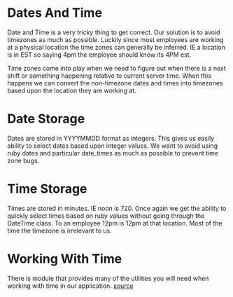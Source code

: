 # Dates And Time

Date and Time is a very tricky thing to get correct. Our solution is to avoid
timezones as much as possible. Luckily since most employees are working at a
physical location the time zones can generally be inferred. IE a location is 
in EST so saying 4pm the employee should know its 4PM est. 

Time zones come into play when we need to figure out when there is a next shift
or something happening relative to current server time. When this happens we
can convert the non-timezone dates and times into timezones based upon the
location they are working at.

Date Storage
======

Dates are stored in YYYYMMDD format as integers. This gives us easily ability
to select dates based upon integer values. We want to avoid using ruby dates
and particular date_times as much as possible to prevent time zone bugs.

Time Storage
======

Times are stored in minutes. IE noon is 720. Once again we get the ability to
quickly select times based on ruby values without going through the DateTime
class. To an employee 12pm is 12pm at that location. Most of the time the 
timezone is irrelevant to us.

Working With Time
======

There is module that provides many of the utilities you will need when working
with time in our application. [source](/models/date_and_time)
